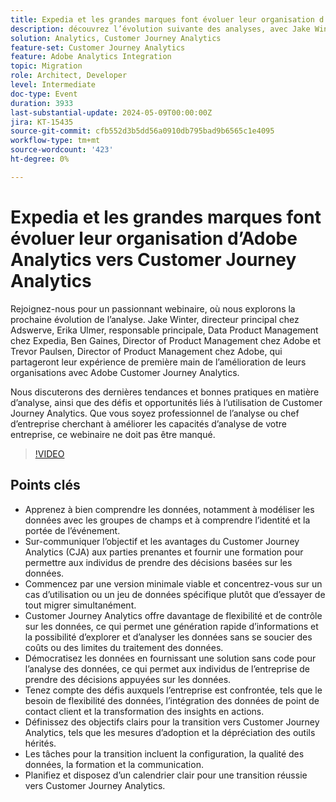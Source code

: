 ```yaml
---
title: Expedia et les grandes marques font évoluer leur organisation d’Adobe Analytics vers Customer Journey Analytics
description: découvrez l’évolution suivante des analyses, avec Jake Winter, principal responsable chez Adswerve, Erika Ulmer, responsable principal, Data Product Management chez Expedia, Ben Gaines, Director of Product Management chez Adobe et Trevor Paulsen, Director of Product Management chez Adobe, qui partagera leur expérience de première main de l’amélioration de l’entreprise avec Adobe Customer Journey Analytics. Nous discuterons des dernières tendances et bonnes pratiques en matière d’analyse, ainsi que des défis et opportunités liés à l’utilisation de Customer Journey Analytics. Que vous soyez professionnel de l’analyse ou chef d’entreprise cherchant à améliorer les capacités d’analyse de votre entreprise, ce webinaire ne doit pas être manqué.
solution: Analytics, Customer Journey Analytics
feature-set: Customer Journey Analytics
feature: Adobe Analytics Integration
topic: Migration
role: Architect, Developer
level: Intermediate
doc-type: Event
duration: 3933
last-substantial-update: 2024-05-09T00:00:00Z
jira: KT-15435
source-git-commit: cfb552d3b5dd56a0910db795bad9b6565c1e4095
workflow-type: tm+mt
source-wordcount: '423'
ht-degree: 0%

---
```



# Expedia et les grandes marques font évoluer leur organisation d’Adobe Analytics vers Customer Journey Analytics

Rejoignez-nous pour un passionnant webinaire, où nous explorons la prochaine évolution de l’analyse. Jake Winter, directeur principal chez Adswerve, Erika Ulmer, responsable principale, Data Product Management chez Expedia, Ben Gaines, Director of Product Management chez Adobe et Trevor Paulsen, Director of Product Management chez Adobe, qui partageront leur expérience de première main de l’amélioration de leurs organisations avec Adobe Customer Journey Analytics.

Nous discuterons des dernières tendances et bonnes pratiques en matière d’analyse, ainsi que des défis et opportunités liés à l’utilisation de Customer Journey Analytics. Que vous soyez professionnel de l’analyse ou chef d’entreprise cherchant à améliorer les capacités d’analyse de votre entreprise, ce webinaire ne doit pas être manqué.

>[!VIDEO](https://video.tv.adobe.com/v/3428762/?learn=on)


## Points clés


* Apprenez à bien comprendre les données, notamment à modéliser les données avec les groupes de champs et à comprendre l’identité et la portée de l’événement.
* Sur-communiquer l’objectif et les avantages du Customer Journey Analytics (CJA) aux parties prenantes et fournir une formation pour permettre aux individus de prendre des décisions basées sur les données.
* Commencez par une version minimale viable et concentrez-vous sur un cas d’utilisation ou un jeu de données spécifique plutôt que d’essayer de tout migrer simultanément.
* Customer Journey Analytics offre davantage de flexibilité et de contrôle sur les données, ce qui permet une génération rapide d’informations et la possibilité d’explorer et d’analyser les données sans se soucier des coûts ou des limites du traitement des données.
* Démocratisez les données en fournissant une solution sans code pour l’analyse des données, ce qui permet aux individus de l’entreprise de prendre des décisions appuyées sur les données.
* Tenez compte des défis auxquels l’entreprise est confrontée, tels que le besoin de flexibilité des données, l’intégration des données de point de contact client et la transformation des insights en actions.
* Définissez des objectifs clairs pour la transition vers Customer Journey Analytics, tels que les mesures d’adoption et la dépréciation des outils hérités.
* Les tâches pour la transition incluent la configuration, la qualité des données, la formation et la communication.
* Planifiez et disposez d’un calendrier clair pour une transition réussie vers Customer Journey Analytics.
